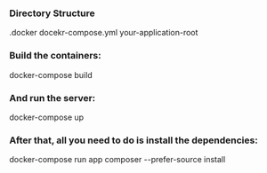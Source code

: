 ### Directory Structure

.docker
docekr-compose.yml
your-application-root

### Build the containers:

docker-compose build

### And run the server:

docker-compose up

### After that, all you need to do is install the dependencies:

docker-compose run app composer --prefer-source install

